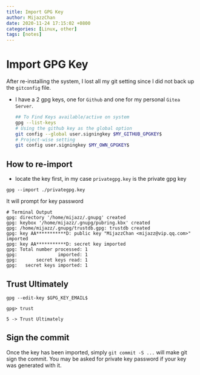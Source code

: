 ```yaml
---
title: Import GPG Key
author: MijazzChan
date: 2020-11-24 17:15:02 +0800
categories: [Linux, other]
tags: [notes]
---
```


# Import GPG Key

After re-installing the system, I lost all my git setting since I did not back up the `gitconfig` file.

+ I have a 2 gpg keys, one for `Github` and one for my personal `Gitea Server`.

  ```bash
  ## To Find Keys available/active on system
  gpg --list-keys
  # Using the github key as the global option
  git config --global user.signingkey $MY_GITHUB_GPGKEY$
  # Project-wise setting 
  git config user.signingkey $MY_OWN_GPGKEY$
  ```


## How to re-import

+ locate the key first, in my case `privategpg.key` is the private gpg key

```shell
gpg --import ./privategpg.key
```

It will prompt for key password

```shell
# Terminal Output
gpg: directory '/home/mijazz/.gnupg' created
gpg: keybox '/home/mijazz/.gnupg/pubring.kbx' created
gpg: /home/mijazz/.gnupg/trustdb.gpg: trustdb created
gpg: key AA***********D: public key "MijazzChan <mijazz@vip.qq.com>" imported
gpg: key AA***********D: secret key imported
gpg: Total number processed: 1
gpg:               imported: 1
gpg:       secret keys read: 1
gpg:   secret keys imported: 1
```

## Trust Ultimately

```shell
gpg --edit-key $GPG_KEY_EMAIL$

gpg> trust

5 -> Trust Ultimately
```



## Sign the commit

Once the key has been imported, simply `git commit -S ...` will make git sign the commit. You may be asked for private key password if your key was generated with it.


